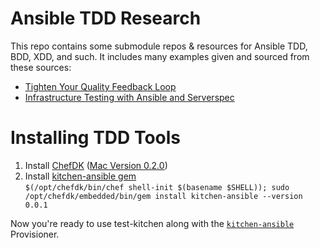 Ansible TDD Research
====================

This repo contains some submodule repos & resources for Ansible TDD, BDD, XDD, and such.
It includes many examples given and sourced from these sources:

 - [Tighten Your Quality Feedback Loop][1]
 - [Infrastructure Testing with Ansible and Serverspec][2]

Installing TDD Tools
====================

 1. Install [ChefDK][3] ([Mac Version 0.2.0](https://opscode-omnibus-packages.s3.amazonaws.com/mac_os_x/10.9/x86_64/chefdk-0.2.0-2.dmg))
 2. Install [kitchen-ansible gem][4]<br/>`$(/opt/chefdk/bin/chef shell-init $(basename $SHELL)); sudo /opt/chefdk/embedded/bin/gem install kitchen-ansible --version 0.0.1`

Now you're ready to use test-kitchen along with the [`kitchen-ansible`][4] Provisioner.

[1]: https://mestachs.wordpress.com/tag/server-spec/
[2]: http://sharknet.us/2014/02/06/infrastructure-testing-with-ansible-and-serverspec-part-2/
[3]: http://downloads.getchef.com/chef-dk/
[4]: https://github.com/neillturner/kitchen-ansible
